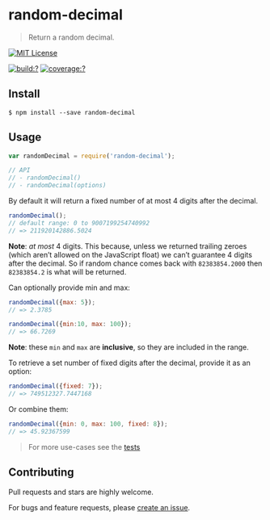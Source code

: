 # random-decimal

> Return a random decimal.


[![MIT License](https://img.shields.io/badge/license-MIT_License-green.svg?style=flat-square)](https://github.com/mock-end/random-decimal/blob/master/LICENSE)

[![build:?](https://img.shields.io/travis/mock-end/random-decimal/master.svg?style=flat-square)](https://travis-ci.org/mock-end/random-decimal)
[![coverage:?](https://img.shields.io/coveralls/mock-end/random-decimal/master.svg?style=flat-square)](https://coveralls.io/github/mock-end/random-decimal)


## Install

```
$ npm install --save random-decimal
```

## Usage

```js
var randomDecimal = require('random-decimal');

// API
// - randomDecimal()
// - randomDecimal(options)
```

By default it will return a fixed number of at most 4 digits after the decimal.

```js
randomDecimal();
// default range: 0 to 9007199254740992
// => 211920142886.5024
```

**Note**: *at most* 4 digits. This because, unless we returned trailing zeroes (which aren’t allowed on the JavaScript float) we can’t guarantee 4 digits after the decimal. So if random chance comes back with `82383854.2000` then `82383854.2` is what will be returned.


Can optionally provide min and max:

```js
randomDecimal({max: 5});
// => 2.3785

randomDecimal({min:10, max: 100});
// => 66.7269
```

**Note**: these `min` and `max` are **inclusive**, so they are included in the range.

To retrieve a set number of fixed digits after the decimal, provide it as an option:

```js
randomDecimal({fixed: 7});
// => 749512327.7447168
```

Or combine them:

```js
randomDecimal({min: 0, max: 100, fixed: 8});
// => 45.92367599
```

> For more use-cases see the [tests](https://github.com/mock-end/random-decimal/blob/master/test/spec/index.js)


## Contributing

Pull requests and stars are highly welcome.

For bugs and feature requests, please [create an issue](https://github.com/mock-end/random-decimal/issues/new).
